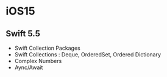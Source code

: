 # iOS15

## Swift 5.5

- Swift Collection Packages
- Swift Collections : Deque, OrderedSet, Ordered Dictionary
- Complex Numbers
- Aync/Await
